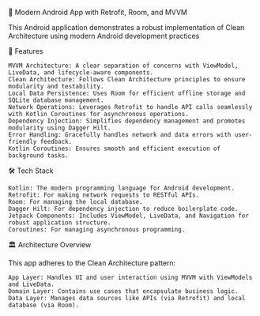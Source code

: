 
📱 Modern Android App with Retrofit, Room, and MVVM

This Android application demonstrates a robust implementation of Clean Architecture using modern Android development practices

🌟 Features

    MVVM Architecture: A clear separation of concerns with ViewModel, LiveData, and lifecycle-aware components.
    Clean Architecture: Follows Clean Architecture principles to ensure modularity and testability.
    Local Data Persistence: Uses Room for efficient offline storage and SQLite database management.
    Network Operations: Leverages Retrofit to handle API calls seamlessly with Kotlin Coroutines for asynchronous operations.
    Dependency Injection: Simplifies dependency management and promotes modularity using Dagger Hilt.
    Error Handling: Gracefully handles network and data errors with user-friendly feedback.
    Kotlin Coroutines: Ensures smooth and efficient execution of background tasks.

🛠️ Tech Stack

    Kotlin: The modern programming language for Android development.
    Retrofit: For making network requests to RESTful APIs.
    Room: For managing the local database.
    Dagger Hilt: For dependency injection to reduce boilerplate code.
    Jetpack Components: Includes ViewModel, LiveData, and Navigation for robust application structure.
    Coroutines: For managing asynchronous programming.

🏛️ Architecture Overview

This app adheres to the Clean Architecture pattern:

    App Layer: Handles UI and user interaction using MVVM with ViewModels and LiveData.
    Domain Layer: Contains use cases that encapsulate business logic.
    Data Layer: Manages data sources like APIs (via Retrofit) and local database (via Room).
